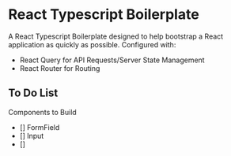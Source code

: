 # React Typescript Boilerplate

A React Typescript Boilerplate designed to help bootstrap a React application as quickly as possible. Configured with:

- React Query for API Requests/Server State Management
- React Router for Routing

## To Do List

Components to Build

- [] FormField
- [] Input
- []
